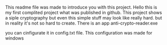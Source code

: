This readme file was made to introduce you with this project.
Hello this is my first complited project what was published in github. This project shows a siple cryptography but even this simple stuff may look like really hard.
but in reality it's not so hard to create.
There is an app anti-crypto-reader.exe 

you can cinfigurate it in config.txt file.
This configuration was made for windows 


